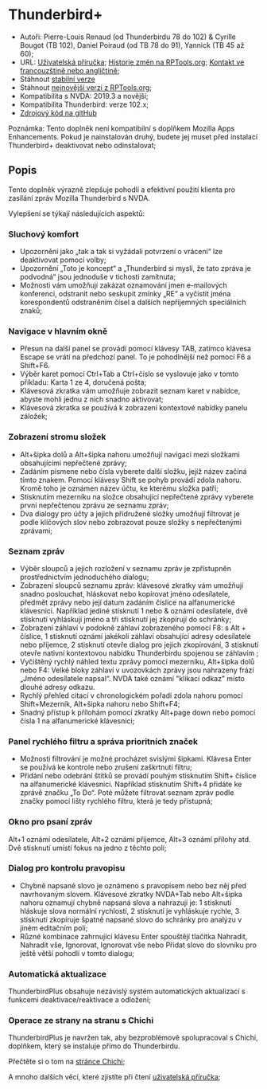 # Thunderbird+

* Autoři: Pierre-Louis Renaud (od Thunderbirdu 78 do 102) & Cyrille Bougot (TB 102), Daniel Poiraud (od TB 78 do 91), Yannick (TB 45 až 60);
* URL: [Uživatelská příručka][4];
  [Historie změn na RPTools.org][5];
  [Kontakt ve francouzštině nebo angličtině][6];
* Stáhnout [stabilní verze][1]
* Stáhnout [nejnovější verzi z RPTools.org][3];
* Kompatibilita s NVDA: 2019.3 a novější;
* Kompatibilita Thunderbird: verze 102.x;
* [Zdrojový kód na gitHub][2]

Poznámka: Tento doplněk není kompatibilní s doplňkem Mozilla Apps Enhancements. Pokud je nainstalován druhý, budete jej muset před instalací Thunderbird+ deaktivovat nebo odinstalovat;

## Popis

Tento doplněk výrazně zlepšuje pohodlí a efektivní použití klienta pro zasílání zpráv Mozilla Thunderbird s NVDA.

Vylepšení se týkají následujících aspektů:

### Sluchový komfort

* Upozornění jako „tak a tak si vyžádali potvrzení o vrácení“ lze deaktivovat pomocí volby;
* Upozornění „Toto je koncept“ a „Thunderbird si myslí, že tato zpráva je podvodná“ jsou jednoduše v tichosti zamítnuta;
* Možnosti vám umožňují zakázat oznamování jmen e-mailových konferencí, odstranit nebo seskupit zmínky „RE“ a vyčistit jména korespondentů odstraněním čísel a dalších nepříjemných speciálních znaků;

### Navigace v hlavním okně

* Přesun na další panel se provádí pomocí klávesy TAB, zatímco klávesa Escape se vrátí na předchozí panel. To je pohodlnější než pomocí F6 a Shift+F6.
* Výběr karet pomocí Ctrl+Tab a Ctrl+číslo se vyslovuje jako v tomto příkladu: Karta 1 ze 4, doručená pošta;
* Klávesová zkratka vám umožňuje zobrazit seznam karet v nabídce, abyste mohli jednu z nich snadno aktivovat;
* Klávesová zkratka se používá k zobrazení kontextové nabídky panelu záložek;

### Zobrazení stromu složek

* Alt+šipka dolů a Alt+šipka nahoru umožňují navigaci mezi složkami obsahujícími nepřečtené zprávy;
* Zadáním písmene nebo čísla vyberete další složku, jejíž název začíná tímto znakem. Pomocí klávesy Shift se pohyb provádí zdola nahoru. Kromě toho je oznámen název účtu, ke kterému složka patří;
* Stisknutím mezerníku na složce obsahující nepřečtené zprávy vyberete první nepřečtenou zprávu ze seznamu zpráv;
* Dva dialogy pro účty a jejich přidružené složky umožňují filtrovat je podle klíčových slov nebo zobrazovat pouze složky s nepřečtenými zprávami;

### Seznam zpráv

* Výběr sloupců a jejich rozložení v seznamu zpráv je zpřístupněn prostřednictvím jednoduchého dialogu;
* Zobrazení sloupců seznamu zpráv: klávesové zkratky vám umožňují snadno poslouchat, hláskovat nebo kopírovat jméno odesílatele, předmět zprávy nebo její datum zadáním číslice na alfanumerické klávesnici. Například jediné stisknutí 1 nebo & oznámí odesílatele, dvě stisknutí vyhláskují jméno a tři stisknutí jej zkopírují do schránky;
* Zobrazení záhlaví v podokně záhlaví zobrazeného pomocí F8: s Alt + číslice, 1 stisknutí oznámí jakékoli záhlaví obsahující adresy odesílatele nebo příjemce, 2 stisknutí otevře dialog pro jejich zkopírování, 3 stisknutí otevře nativní kontextovou nabídku Thunderbirdu spojenou se záhlavím ;
* Vyčištěný rychlý náhled textu zprávy pomocí mezerníku, Alt+šipka dolů nebo F4: Velké bloky záhlaví v uvozovkách zprávy jsou nahrazeny frází „Jméno odesílatele napsal“. NVDA také oznámí "klikací odkaz" místo dlouhé adresy odkazu.
* Rychlý přehled citací v chronologickém pořadí zdola nahoru pomocí Shift+Mezerník, Alt+šipka nahoru nebo Shift+F4;
* Snadný přístup k přílohám pomocí zkratky Alt+page down nebo pomocí čísla 1 na alfanumerické klávesnici;

### Panel rychlého filtru a správa prioritních značek

* Možnosti filtrování je možné procházet svislými šipkami. Klávesa Enter se používá ke kontrole nebo zrušení zaškrtnutí filtru;
* Přidání nebo odebrání štítků se provádí pouhým stisknutím Shift+ číslice na alfanumerické klávesnici. Například stisknutím Shift+4 přidáte ke zprávě značku „To Do“. Poté můžete filtrovat seznam zpráv podle značky pomocí lišty rychlého filtru, která je tedy přístupná;

### Okno pro psaní zpráv

Alt+1 oznámí odesílatele, Alt+2 oznámí příjemce, Alt+3 oznámí přílohy atd. Dvě stisknutí umístí fokus na jedno z těchto polí;

### Dialog pro kontrolu pravopisu

* Chybně napsané slovo je oznámeno s pravopisem nebo bez něj před navrhovaným slovem. Klávesové zkratky NVDA+Tab nebo Alt+šipka nahoru oznamují chybně napsaná slova a nahrazují je: 1 stisknutí hláskuje slova normální rychlostí, 2 stisknutí je vyhláskuje rychle, 3 stisknutí zkopíruje špatně napsané slovo do schránky pro analýzu v jiném editačním poli;
* Různé kombinace zahrnující klávesu Enter spouštějí tlačítka Nahradit, Nahradit vše, Ignorovat, Ignorovat vše nebo Přidat slovo do slovníku pro ještě větší pohodlí v tomto dialogu;

### Automatická aktualizace

ThunderbirdPlus obsahuje nezávislý systém automatických aktualizací s funkcemi deaktivace/reaktivace a odložení;

### Operace ze strany na stranu s Chichi

ThunderbirdPlus je navržen tak, aby bezproblémově spolupracoval s Chichi, doplňkem, který se instaluje přímo do Thunderbirdu.

Přečtěte si o tom na [stránce Chichi][7];


A mnoho dalších věcí, které zjistíte při čtení [uživatelská příručka][4];

<!-- Translators : in the links 4, 5 and 7 below, where you see lang=en, replace en with your language code -->

[1]: https://www.nvaccess.org/addonStore/legacy?file=thunderbirdPlus

[2]: https://github.com/RPTools-org/ThunderbirdPlus/

[3]: https://www.rptools.org/?p=8610

[4]: https://www.rptools.org/NVDA-Thunderbird/get.php?pg=manual&lang=cs

[5]: https://www.rptools.org/NVDA-Thunderbird/get.php?pg=changes&lang=cs

[6]: https://www.rptools.org/NVDA-Thunderbird/toContact.html

[7]: https://www.rptools.org/NVDA-Thunderbird/get.php?pg=chichi&lang=cs
